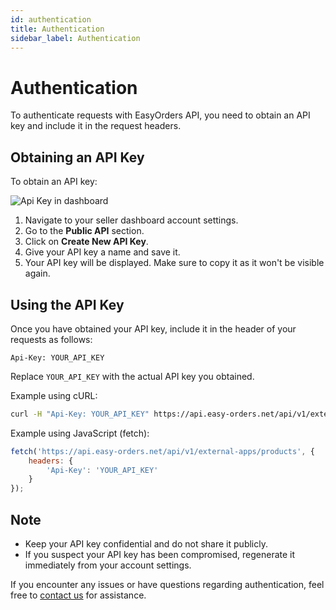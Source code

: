 ```yaml
---
id: authentication
title: Authentication
sidebar_label: Authentication
---
```


# Authentication

To authenticate requests with EasyOrders API, you need to obtain an API key and include it in the request headers.

## Obtaining an API Key

To obtain an API key:

[//]: # (render image)
![Api Key in dashboard](/img/api-key.png)


1. Navigate to your seller dashboard account settings.
2. Go to the **Public API** section.
3. Click on **Create New API Key**.
4. Give your API key a name and save it.
5. Your API key will be displayed. Make sure to copy it as it won't be visible again.

## Using the API Key

Once you have obtained your API key, include it in the header of your requests as follows:

```
Api-Key: YOUR_API_KEY
```

Replace `YOUR_API_KEY` with the actual API key you obtained.

Example using cURL:
```bash
curl -H "Api-Key: YOUR_API_KEY" https://api.easy-orders.net/api/v1/external-apps/products
```

Example using JavaScript (fetch):
```javascript
fetch('https://api.easy-orders.net/api/v1/external-apps/products', {
    headers: {
        'Api-Key': 'YOUR_API_KEY'
    }
});
```

## Note

- Keep your API key confidential and do not share it publicly.
- If you suspect your API key has been compromised, regenerate it immediately from your account settings.

If you encounter any issues or have questions regarding authentication, feel free to [contact us](mailto:info@easy-orders.net) for assistance.
